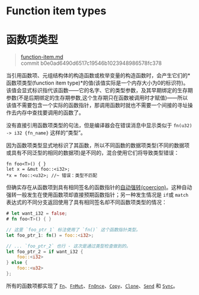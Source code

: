 # Function item types
# 函数项类型

>[function-item.md](https://github.com/rust-lang/reference/blob/master/src/types/function-item.md)\
>commit b0e0ad6490d6517c19546b1023948986578fc378

当引用函数项、元组结构体的构造函数或枚举变量的构造函数时，会产生它们的*函数项类型(function item type)*的值(该值实际是一个内存大小为0的标识符)。该值会显式标识指代该函数——它的名字、它的类型参数，及其早期绑定的生存期参数(不是后期绑定的生存期参数,这个生存期只在函数被调用时才赋值)——所以该值不需要包含一个实际的函数指针，那调用函数时就也不需要一个间接的寻址操作去内存中查找要调用的函数了。

没有直接引用函数项类型的句法，但是编译器会在错误消息中显示类似于 `fn(u32) -> i32 {fn_name}` 这样的“类型”。

因为函数项类型显式地标识了其函数，所以不同函数的数据项类型(不同的数据项或具有不同泛型的相同的数据项)是不同的，混合使用它们将导致类型错误：

```rust,compile_fail,E0308
fn foo<T>() { }
let x = &mut foo::<i32>;
*x = foo::<u32>; //~ 错误：类型不匹配
```

但确实存在从函数项到具有相同签名的函数指针的[自动强转(coercion)][coercion]。这种自动强转一般发生在使用函数项却直接预期函数指针；另一种发生情况是 `if`或 `match`表达式的不同分支返回使用了具有相同签名却不同函数项类型的情况：

```rust
# let want_i32 = false;
# fn foo<T>() { }

// 这里 `foo_ptr_1` 标注使用了 `fn()` 这个函数指针类型。
let foo_ptr_1: fn() = foo::<i32>;

// ... `foo_ptr_2` 也行 - 这次是通过类型检查做到的。
let foo_ptr_2 = if want_i32 {
    foo::<i32>
} else {
    foo::<u32>
};
```

所有的函数项都实现了 [`Fn`]、[`FnMut`]、[`FnOnce`]、[`Copy`]、[`Clone`]、[`Send`] 和 [`Sync`]。

[`Clone`]: ../special-types-and-traits.md#clone
[`Copy`]: ../special-types-and-traits.md#copy
[`FnMut`]: https://doc.rust-lang.org/std/ops/trait.FnMut.html
[`FnOnce`]: https://doc.rust-lang.org/std/ops/trait.FnOnce.html
[`Fn`]: https://doc.rust-lang.org/std/ops/trait.Fn.html
[`Send`]: ../special-types-and-traits.md#send
[`Sync`]: ../special-types-and-traits.md#sync
[coercion]: ../type-coercions.md
[function pointers]: function-pointer.md
